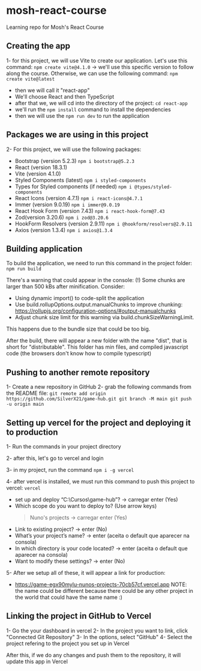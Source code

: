 # mosh-react-course

Learning repo for Mosh's React Course

## Creating the app

1- for this project, we will use Vite to create our application. Let's use this command:
`npm create vite@4.1.0` -> we'll use this specific version to follow along the course.
Otherwise, we can use the following command: `npm create vite@latest`

- then we will call it "react-app"
- We'll choose React and then TypeScript
- after that we, we will cd into the directory of the project: `cd react-app`
- we'll run the `npm install` command to install the dependencies
- then we will use the `npm run dev` to run the application

## Packages we are using in this project

2- For this project, we will use the following packages:

- Bootstrap (version 5.2.3) `npm i bootstrap@5.2.3`
- React (version 18.3.1)
- Vite (version 4.1.0)
- Styled Components (latest) `npm i styled-components`
- Types for Styled components (if needed) `npm i @types/styled-components`
- React Icons (version 4.7.1) `npm i react-icons@4.7.1`
- Immer (version 9.0.19) `npm i immer@9.0.19`
- React Hook Form (version 7.43) `npm i react-hook-form@7.43`
- Zod(version 3.20.6) `npm i zod@3.20.6`
- HookForm Resolvers (version 2.9.11) `npm i @hookform/resolvers@2.9.11`
- Axios (version 1.3.4) `npm i axios@1.3.4`

## Building application

To build the application, we need to run this command in the project folder: `npm run build`

There's a warning that could appear in the console:
(!) Some chunks are larger than 500 kBs after minification. Consider:

- Using dynamic import() to code-split the application
- Use build.rollupOptions.output.manualChunks to improve chunking: https://rollupjs.org/configuration-options/#output-manualchunks
- Adjust chunk size limit for this warning via build.chunkSizeWarningLimit.

This happens due to the bundle size that could be too big.

After the build, there will appear a new folder with the name "dist", that is short for "distributable". This folder has min files, and compiled javascript code (the browsers don't know how to compile typescript)

## Pushing to another remote repository

1- Create a new repository in GitHub
2- grab the following commands from the README file:
`git remote add origin https://github.com/SilverX21/game-hub.git
git branch -M main
git push -u origin main`

## Setting up vercel for the project and deploying it to production
1- Run the commands in your project directory

2- after this, let's go to vercel and login

3- in my project, run the command `npm i -g vercel`

4- after vercel is installed, we must run this command to push this project to vercel: `vercel`

- set up and deploy “C:\Cursos\game-hub”? -> carregar enter (Yes)
- Which scope do you want to deploy to? (Use arrow keys)
	> Nuno's projects  -> carregar enter (Yes)
- Link to existing project? -> enter (No)
- What’s your project’s name? -> enter (aceita o default que aparecer na consola)
- In which directory is your code located? -> enter (aceita o default que aparecer na consola)
- Want to modify these settings? -> enter (No)

5- After we setup all of these, it will appear a link for production:

- https://game-egx90mylu-nunos-projects-70cb57cf.vercel.app
NOTE: the name could be different because there could be any other project in the world that could have the same name :)
	
## Linking the project in GitHub to Vercel
1- Go the your dashboard in vercel
2- In the project you want to link, click "Connected Git Repository"
3- In the options, select "GitHub"
4- Select the project refering to the project you set up in Vercel

After this, if we do any changes and push them to the repository, it will update this app in Vercel